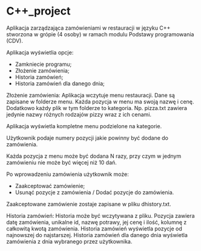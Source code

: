 # C++_project

Aplikacja zarządzająca zamówieniami w restauracji w języku C++ stworzona w grópie (4 osoby) w ramach modulu Podstawy programowania (CDV).

Aplikacja wyświetlia opcje: 
- Zamkniecie programu;
- Złożenie zamówienia;
- Historia zamówień;
- Historia zamówień dla danego dnia;

Złożenie zamówienia:
Aplikacja wczytuje menu restauracji. Dane są zapisane w folderze menu. Każda pozycja w menu ma swoją nazwę i cenę. Dodatkowo każdy plik w tym folderze to kategoria. Np. pizza.txt zawiera jedynie nazwy różnych rodzajów pizzy wraz z ich cenami.

Aplikacja wyświetla kompletne menu podzielone na kategorie.

Użytkownik podaje numery pozycji jakie powinny być dodane do zamówienia.

Każda pozycja z menu może być dodana N razy, przy czym w jednym zamówieniu nie może być więcej niż 10 dań.

Po wprowadzeniu zamówienia użytkownik może:
- Zaakceptować zamówienie;
- Usunąć pozycje z zamówienia / Dodać pozycje do zamówienia.

Zaakceptowane zamówienie zostaje zapisane w pliku dhistory.txt.

Historia zamówień:
Historia może być wczytywana z pliku.
Pozycja zawiera datę zamówienia, unikalne id, nazwę potrawy, jej cenę i ilość, kolumnę z całkowitą kwotą zamówienia.
Historia zamówień  wyświetla pozycje od najnowszej do najstarszej.
Historia zamówień dla danego dnia wyświetla zamówienia z dnia wybranego przez użytkownika.
